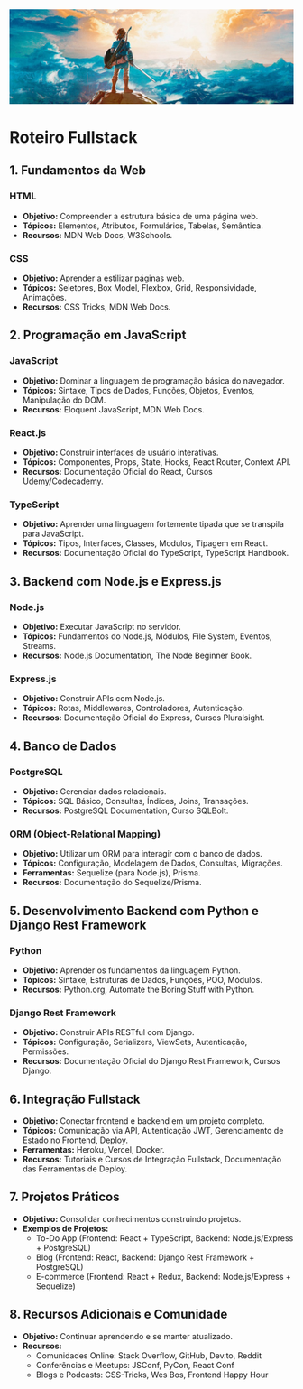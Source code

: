 <img src="./assets/Capa2.png" />
 
# Roteiro Fullstack

## 1. Fundamentos da Web

### HTML

- **Objetivo:** Compreender a estrutura básica de uma página web.
- **Tópicos:** Elementos, Atributos, Formulários, Tabelas, Semântica.
- **Recursos:** MDN Web Docs, W3Schools.

### CSS

- **Objetivo:** Aprender a estilizar páginas web.
- **Tópicos:** Seletores, Box Model, Flexbox, Grid, Responsividade, Animações.
- **Recursos:** CSS Tricks, MDN Web Docs.

## 2. Programação em JavaScript

### JavaScript

- **Objetivo:** Dominar a linguagem de programação básica do navegador.
- **Tópicos:** Sintaxe, Tipos de Dados, Funções, Objetos, Eventos, Manipulação do DOM.
- **Recursos:** Eloquent JavaScript, MDN Web Docs.

### React.js

- **Objetivo:** Construir interfaces de usuário interativas.
- **Tópicos:** Componentes, Props, State, Hooks, React Router, Context API.
- **Recursos:** Documentação Oficial do React, Cursos Udemy/Codecademy.

### TypeScript

- **Objetivo:** Aprender uma linguagem fortemente tipada que se transpila para JavaScript.
- **Tópicos:** Tipos, Interfaces, Classes, Modulos, Tipagem em React.
- **Recursos:** Documentação Oficial do TypeScript, TypeScript Handbook.

## 3. Backend com Node.js e Express.js

### Node.js

- **Objetivo:** Executar JavaScript no servidor.
- **Tópicos:** Fundamentos do Node.js, Módulos, File System, Eventos, Streams.
- **Recursos:** Node.js Documentation, The Node Beginner Book.

### Express.js

- **Objetivo:** Construir APIs com Node.js.
- **Tópicos:** Rotas, Middlewares, Controladores, Autenticação.
- **Recursos:** Documentação Oficial do Express, Cursos Pluralsight.

## 4. Banco de Dados

### PostgreSQL

- **Objetivo:** Gerenciar dados relacionais.
- **Tópicos:** SQL Básico, Consultas, Índices, Joins, Transações.
- **Recursos:** PostgreSQL Documentation, Curso SQLBolt.

### ORM (Object-Relational Mapping)

- **Objetivo:** Utilizar um ORM para interagir com o banco de dados.
- **Tópicos:** Configuração, Modelagem de Dados, Consultas, Migrações.
- **Ferramentas:** Sequelize (para Node.js), Prisma.
- **Recursos:** Documentação do Sequelize/Prisma.

## 5. Desenvolvimento Backend com Python e Django Rest Framework

### Python

- **Objetivo:** Aprender os fundamentos da linguagem Python.
- **Tópicos:** Sintaxe, Estruturas de Dados, Funções, POO, Módulos.
- **Recursos:** Python.org, Automate the Boring Stuff with Python.

### Django Rest Framework

- **Objetivo:** Construir APIs RESTful com Django.
- **Tópicos:** Configuração, Serializers, ViewSets, Autenticação, Permissões.
- **Recursos:** Documentação Oficial do Django Rest Framework, Cursos Django.

## 6. Integração Fullstack

- **Objetivo:** Conectar frontend e backend em um projeto completo.
- **Tópicos:** Comunicação via API, Autenticação JWT, Gerenciamento de Estado no Frontend, Deploy.
- **Ferramentas:** Heroku, Vercel, Docker.
- **Recursos:** Tutoriais e Cursos de Integração Fullstack, Documentação das Ferramentas de Deploy.

## 7. Projetos Práticos

- **Objetivo:** Consolidar conhecimentos construindo projetos.
- **Exemplos de Projetos:**
  - To-Do App (Frontend: React + TypeScript, Backend: Node.js/Express + PostgreSQL)
  - Blog (Frontend: React, Backend: Django Rest Framework + PostgreSQL)
  - E-commerce (Frontend: React + Redux, Backend: Node.js/Express + Sequelize)

## 8. Recursos Adicionais e Comunidade

- **Objetivo:** Continuar aprendendo e se manter atualizado.
- **Recursos:**
  - Comunidades Online: Stack Overflow, GitHub, Dev.to, Reddit
  - Conferências e Meetups: JSConf, PyCon, React Conf
  - Blogs e Podcasts: CSS-Tricks, Wes Bos, Frontend Happy Hour
